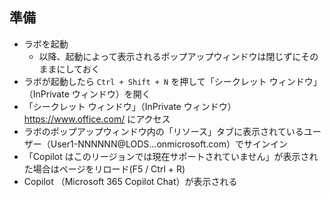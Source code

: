 ## 準備

- ラボを起動
  - 以降、起動によって表示されるポップアップウィンドウは閉じずにそのままにしておく
- ラボが起動したら `Ctrl + Shift + N` を押して「シークレット ウィンドウ」（InPrivate ウィンドウ）を開く
- 「シークレット ウィンドウ」（InPrivate ウィンドウ）https://www.office.com/ にアクセス
- ラボのポップアップウィンドウ内の「リソース」タブに表示されているユーザー（User1-NNNNNN@LODS...onmicrosoft.com）でサインイン
- 「Copilot はこのリージョンでは現在サポートされていません」が表示された場合はページをリロード(F5 / Ctrl + R)
- Copilot （Microsoft 365 Copilot Chat）が表示される

